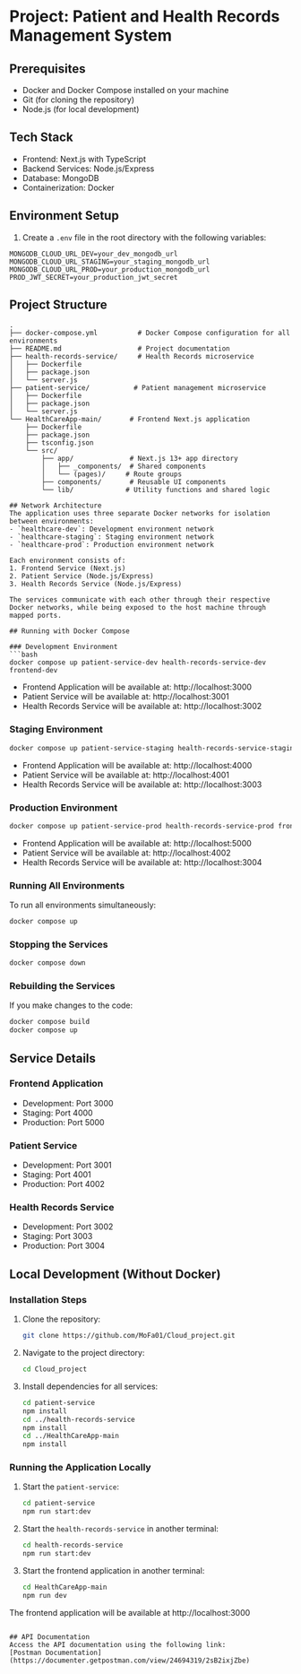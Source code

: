 # Project: Patient and Health Records Management System

## Prerequisites
- Docker and Docker Compose installed on your machine
- Git (for cloning the repository)
- Node.js (for local development)

## Tech Stack
- Frontend: Next.js with TypeScript
- Backend Services: Node.js/Express
- Database: MongoDB
- Containerization: Docker

## Environment Setup
1. Create a `.env` file in the root directory with the following variables:
```env
MONGODB_CLOUD_URL_DEV=your_dev_mongodb_url
MONGODB_CLOUD_URL_STAGING=your_staging_mongodb_url
MONGODB_CLOUD_URL_PROD=your_production_mongodb_url
PROD_JWT_SECRET=your_production_jwt_secret
```

## Project Structure
```
.
├── docker-compose.yml          # Docker Compose configuration for all environments
├── README.md                   # Project documentation
├── health-records-service/     # Health Records microservice
│   ├── Dockerfile
│   ├── package.json
│   └── server.js
├── patient-service/           # Patient management microservice
│   ├── Dockerfile
│   ├── package.json
│   └── server.js
└── HealthCareApp-main/       # Frontend Next.js application
    ├── Dockerfile
    ├── package.json
    ├── tsconfig.json
    └── src/
        ├── app/              # Next.js 13+ app directory
        │   ├── _components/  # Shared components
        │   └── (pages)/     # Route groups
        ├── components/       # Reusable UI components
        └── lib/             # Utility functions and shared logic

## Network Architecture
The application uses three separate Docker networks for isolation between environments:
- `healthcare-dev`: Development environment network
- `healthcare-staging`: Staging environment network
- `healthcare-prod`: Production environment network

Each environment consists of:
1. Frontend Service (Next.js)
2. Patient Service (Node.js/Express)
3. Health Records Service (Node.js/Express)

The services communicate with each other through their respective Docker networks, while being exposed to the host machine through mapped ports.

## Running with Docker Compose

### Development Environment
```bash
docker compose up patient-service-dev health-records-service-dev frontend-dev
```
- Frontend Application will be available at: http://localhost:3000
- Patient Service will be available at: http://localhost:3001
- Health Records Service will be available at: http://localhost:3002

### Staging Environment
```bash
docker compose up patient-service-staging health-records-service-staging frontend-staging
```
- Frontend Application will be available at: http://localhost:4000
- Patient Service will be available at: http://localhost:4001
- Health Records Service will be available at: http://localhost:3003

### Production Environment
```bash
docker compose up patient-service-prod health-records-service-prod frontend-prod
```
- Frontend Application will be available at: http://localhost:5000
- Patient Service will be available at: http://localhost:4002
- Health Records Service will be available at: http://localhost:3004

### Running All Environments
To run all environments simultaneously:
```bash
docker compose up
```

### Stopping the Services
```bash
docker compose down
```

### Rebuilding the Services
If you make changes to the code:
```bash
docker compose build
docker compose up
```

## Service Details

### Frontend Application
- Development: Port 3000
- Staging: Port 4000
- Production: Port 5000

### Patient Service
- Development: Port 3001
- Staging: Port 4001
- Production: Port 4002

### Health Records Service
- Development: Port 3002
- Staging: Port 3003
- Production: Port 3004

## Local Development (Without Docker)

### Installation Steps
1. Clone the repository:
   ```bash
   git clone https://github.com/MoFa01/Cloud_project.git
   ```

2. Navigate to the project directory:
   ```bash
   cd Cloud_project
   ```

3. Install dependencies for all services:
   ```bash
   cd patient-service
   npm install
   cd ../health-records-service
   npm install
   cd ../HealthCareApp-main
   npm install
   ```

### Running the Application Locally
1. Start the `patient-service`:
   ```bash
   cd patient-service
   npm run start:dev
   ```

2. Start the `health-records-service` in another terminal:
   ```bash
   cd health-records-service
   npm run start:dev
   ```

3. Start the frontend application in another terminal:
   ```bash
   cd HealthCareApp-main
   npm run dev
   ```

The frontend application will be available at http://localhost:3000
   ```

## API Documentation
Access the API documentation using the following link:
[Postman Documentation](https://documenter.getpostman.com/view/24694319/2sB2ixjZbe)
